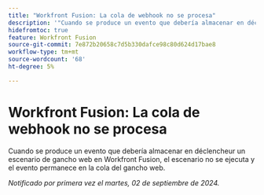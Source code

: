 ```yaml
---
title: "Workfront Fusion: La cola de webhook no se procesa"
description: '"Cuando se produce un evento que debería almacenar en déclencheur un escenario de gancho web en Workfront Fusion, el escenario no se ejecuta y el evento permanece en la cola del gancho web".'
hidefromtoc: true
feature: Workfront Fusion
source-git-commit: 7e872b20658c7d5b330dafce98c80d624d17bae8
workflow-type: tm+mt
source-wordcount: '68'
ht-degree: 5%

---
```



# Workfront Fusion: La cola de webhook no se procesa

Cuando se produce un evento que debería almacenar en déclencheur un escenario de gancho web en Workfront Fusion, el escenario no se ejecuta y el evento permanece en la cola del gancho web.

_Notificado por primera vez el martes, 02 de septiembre de 2024._
